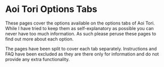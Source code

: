 # Aoi Tori Options Tabs

These pages cover the options available on the options tabs of Aoi Tori. While I have tried to keep them as self-explanatory as possible you can never have too much information. As such please peruse these pages to find out more about each option.

The pages have been split to cover each tab separately. Instructions and FAQ have been excluded as they are there only for information and do not provide any extra functionality.
